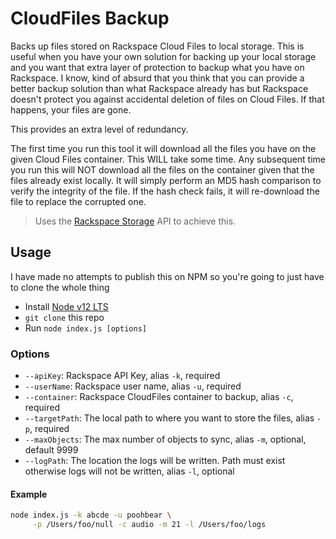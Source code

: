# CloudFiles Backup

Backs up files stored on Rackspace Cloud Files to local storage. This is useful when you have your own solution for backing up your local storage and you want that extra layer of protection to backup what you have on Rackspace. I know, kind of absurd that you think that you can provide a better backup solution than what Rackspace already has but Rackspace doesn't protect you against accidental deletion of files on Cloud Files. If that happens, your files are gone.

This provides an extra level of redundancy.

The first time you run this tool it will download all the files you have on the given Cloud Files container. This WILL take some time. Any subsequent time you run this will NOT download all the files on the container given that the files already exist locally. It will simply perform an MD5 hash comparison to verify the integrity of the file. If the hash check fails, it will re-download the file to replace the corrupted one.

> Uses the [Rackspace Storage](https://developer.rackspace.com/docs/cloud-files/v1/storage-api-reference/) API to achieve this.

## Usage

I have made no attempts to publish this on NPM so you're going to just have to clone the whole thing

* Install [Node v12 LTS](https://nodejs.org/en/about/releases/)
* `git clone` this repo
* Run `node index.js [options]`

### Options

* `--apiKey`: Rackspace API Key, alias `-k`, required
* `--userName`: Rackspace user name, alias `-u`, required
* `--container`: Rackspace CloudFiles container to backup, alias `-c`, required
* `--targetPath`: The local path to where you want to store the files, alias `-p`, required
* `--maxObjects`: The max number of objects to sync, alias `-m`, optional, default 9999
* `--logPath`: The location the logs will be written. Path must exist otherwise logs will not be written, alias `-l`, optional

#### Example

```sh
node index.js -k abcde -u poohbear \
     -p /Users/foo/null -c audio -m 21 -l /Users/foo/logs
```